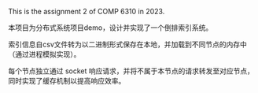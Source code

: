 This is the assignment 2 of COMP 6310 in 2023.

本项目为分布式系统项目demo，设计并实现了一个倒排索引系统。

索引信息自csv文件转为以二进制形式保存在本地，并加载到不同节点的内存中（通过进程模拟实现）。

每个节点独立通过 socket 响应请求，并将不属于本节点的请求转发至对应节点，同时实现了缓存机制以提高响应效率。
